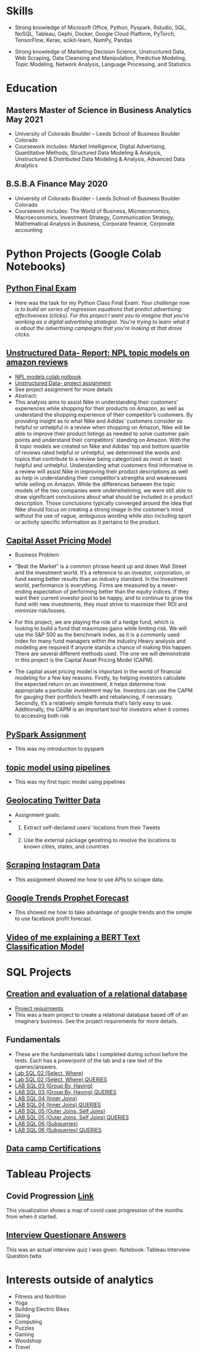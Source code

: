 # Skills

- Strong knowledge of Microsoft Office, Python, Pyspark, Rstudio, SQL, NoSQL, Tableau, Gephi,
Docker, Google Cloud Platform, PyTorch, TensorFlow, Keras, scikit-learn, NumPy, Pandas

- Strong knowledge of Marketing Decision Science, Unstructured Data, Web Scraping, Data
Cleansing and Manipulation, Predictive Modeling, Topic Modeling, Network Analysis, Language
Processing, and Statistics

# Education
## Masters Master of Science in Business Analytics May 2021
- University of Colorado Boulder – Leeds School of Business Boulder Colorado
- Coursework includes: Market Intelligence, Digital Advertising, Quantitative Methods, Structured Data
Modeling & Analysis, Unstructured & Distributed Data Modeling & Analysis, Advanced Data Analytics

## B.S.B.A Finance May 2020
- University of Colorado Boulder – Leeds School of Business Boulder Colorado 
- Coursework includes: The World of Business, Microeconomics, Macroeconomics, Investment Strategy,
Communication Strategy, Mathematical Analysis in Business, Corporate finance, Corporate accounting

# Python Projects (Google Colab Notebooks)

## [Python Final Exam](https://colab.research.google.com/drive/1Y02bt9zwbLKisTIbImOozmTISA3SrivG?usp=sharing)
- Here was the task for my Python Class Final Exam: 
*Your challenge now is to build an series of regression equations that predict advertising effectiveness (clicks). For this project I want you to imagine that you're working as a digital advertising strategist. You're trying to learn what it is about the advertising campaigns that you're looking at that drove clicks.*

## [Unstructured Data- Report: NPL topic models on amazon reviews](https://drive.google.com/file/d/1V9g8QSMZZhKxFlPDoCMiEvUumRgYj1g0/view?usp=sharing)
- [NPL models colab notbook](https://colab.research.google.com/drive/1zh2tRpfEn39nSZQ2S-PBCp2gNwQ8LrF8?usp=sharing)
- [Unstructured Data- project assignment](https://drive.google.com/file/d/1makuqbtskAJNsHdV-VaWPdCB5bhdr4Rc/view?usp=sharing)
- See project assignment for more details 
- Abstract:
- This analysis aims to assist Nike in understanding their customers’ experiences while shopping
for their products on Amazon, as well as understand the shopping experience of their
competitor’s customers. By providing insight as to what Nike and Adidas’ customers consider as
helpful or unhelpful in a review when shopping on Amazon, Nike will be able to improve their
product listings as needed to solve customer pain points and understand their competitors’
standing on Amazon. With the 8 topic models we created on Nike and Adidas’ top and bottom
quartile of reviews rated helpful or unhelpful, we determined the words and topics that contribute
to a review being categorized as most or least helpful and unhelpful. Understanding what
customers find informative in a review will assist Nike in improving their product descriptions as
well as help in understanding their competitor’s strengths and weaknesses while selling on
Amazon. While the differences between the topic models of the two companies were
underwhelming, we were still able to draw significant conclusions about what should be included
in a product description. Those conclusions typically converged around the idea that Nike should
focus on creating a strong image in the customer’s mind without the use of vague, ambiguous
wording while also including sport or activity specific information as it pertains to the product.

## [Capital Asset Pricing Model](https://drive.google.com/file/d/1OZRxUu_8sMnhWm0NFUb17H-6F4pIcGJT/view?usp=sharing)
- Business Problem
- “Beat the Market” is a common phrase heard up and down Wall Street and the
investment world. It’s a reference to an investor, corporation, or fund seeing
better results than an industry standard. In the Investment world, performance is
everything. Firms are measured by a never-ending expectation of performing
better than the equity indices. If they want their current investor pool to be happy,
and to continue to grow the fund with new investments, they must strive to
maximize their ROI and minimize risk/losses.

- For this project, we are playing the role of a hedge fund, which is looking to build
a fund that maximizes gains while limiting risk. We will use the S&P 500 as the
benchmark index, as it is a commonly used index for many fund managers within
the industry.Heavy analysis and modeling are required if anyone stands a chance
of making this happen. There are several different methods used. The one we will
demonstrate in this project is the Capital Asset Pricing Model (CAPM).

- The capital asset pricing model is important in the world of financial modeling for
a few key reasons. Firstly, by helping investors calculate the expected return on an
investment, it helps determine how appropriate a particular investment may be.
Investors can use the CAPM for gauging their portfolio’s health and rebalancing,
if necessary. Secondly, it’s a relatively simple formula that’s fairly easy to use.
Additionally, the CAPM is an important tool for investors when it comes to
accessing both risk

## [PySpark Assignment](https://colab.research.google.com/drive/1PyxPejgDmDeQuOG-V3b4w-1WaVnSsn01?usp=sharing)
- This was my introduction to pyspark

## [topic model using pipelines](https://colab.research.google.com/drive/1_gdE51uOAr7BOtSZjMkmzAakqY3ivs2A?usp=sharing)
- This was my first topic model using pipelines 

## [Geolocating Twitter Data](https://colab.research.google.com/drive/1kPYTT0ABvaONQIDX30_RqlcJ7hZ9EB7v?usp=sharing) 
- Assignment goals:
- 1. Extract self-declared users' locations from their Tweets
- 2. Use the external package geostring to resolve the locations to known cities, states, and countries

## [Scraping Instagram Data](https://colab.research.google.com/drive/1QUdQtmcywB08qOzHyijvvCZRb6Hrzwl-?usp=sharing)
- This assignment showed me how to use APIs to scrape data. 

## [Google Trends Prophet Forecast](https://colab.research.google.com/drive/1rsI6gBR5fOoa-id_dnn-3pTlJl7fKOUF?usp=sharing)
- This showed me how to take advantage of google trends and the simple to use facebook profit forecast. 

## [Video of me explaining a BERT Text Classification Model](https://youtu.be/JtRiFqejWG0)

# SQL Projects 

## [Creation and evaluation of a relational database](https://docs.google.com/document/d/1rIhrkp-Z2cazAGuVP9DhgivRPolO-esBI0_zMM5idlo/edit?usp=sharing)
- [Project requirments](https://drive.google.com/file/d/1Br9T7n-JVqGs0pH_9zoLXigJ0pWcgw0E/view?usp=sharing)
- This was a team project to create a relational database based off of an imaginary business. See the project requirements for more details.

## Fundamentals
- These are the fundamentals labs I completed during school before the tests. Each has a powerpoint of the lab and a raw text of the queries/answers.
- [Lab SQL 02 (Select, Where)](https://drive.google.com/file/d/1espYo4HDVLe0bcYDKzwr3aOzQNBANUBU/view?usp=sharing)
- [Lab SQL 02 (Select, Where) QUERIES](https://drive.google.com/file/d/1ZOGrqY0mJf-rILKq9UsixKvGB-8rn2LX/view?usp=sharing)
- [LAB SQL 03 (Group By, Having)](https://drive.google.com/file/d/1I1Nn6d8HD1PeBYO_8rYxb936s6OIbUol/view?usp=sharing)
- [LAB SQL 03 (Group By, Having) QUERIES](https://drive.google.com/file/d/1ti66asW703ItBjvSaJLAWQVQsLe02R4F/view?usp=sharing)
- [LAB SQL 04 (Inner Joins)](https://drive.google.com/file/d/1hkeG7w5p1eZQ5XnW9l8tmvqgGBdZF-gk/view?usp=sharing)
- [LAB SQL 04 (Inner Joins) QUERIES](https://drive.google.com/file/d/1-V1GxzxsZs1odoxvwvi02x0zrXXi8P1C/view?usp=sharing)
- [LAB SQL 05 (Outer Joins, Self Joins)](https://drive.google.com/file/d/14XwjJCz2KrEyv8mISWA7HDc0dDR2wr1t/view?usp=sharing)
- [LAB SQL 05 (Outer Joins, Self Joins) QUERIES](https://drive.google.com/file/d/1nUO0kNbse-bicktEhpd3hqWyVVwuwFCS/view?usp=sharing)
- [LAB SQL 06 (Subqueries)](https://drive.google.com/file/d/1TYCWCYo_c_J4ImudE4Mvt1AKiFTf0vcW/view?usp=sharing)
- [LAB SQL 06 (Subqueries) QUERIES](https://drive.google.com/file/d/11UDkxZ-hDRzhtrZWs63VcPhDjKXougP2/view?usp=sharing)

## [Data camp Certifications](https://drive.google.com/drive/folders/1jV2YgXyPnyh0w-uaRnW7ZG8PxXtXPEKw?usp=sharing)


# Tableau Projects

## Covid Progression [Link](https://public.tableau.com/shared/HTS88PKXD?:display_count=n&:origin=viz_share_link)
This visualization shows a map of covid case progression of the months from when it started. 

## [Interview Questionare Answers](https://docs.google.com/document/d/1T1IcVJx9S-ArbGD7Z6gKcwrhSLHmghXvVEjPbmnZJ-g/edit?usp=sharing)
 This was an actual interview quiz I was given.
 Notebook: Tableau Interview Question.twbx
 
 
# Interests outside of analytics

- Fitness and Nutrition
- Yoga
- Building Electric Bikes
- Skiing
- Computing
- Puzzles
- Gaming
- Woodshop
- Travel
